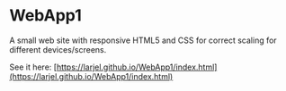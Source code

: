 # WebApp1
A small web site with responsive HTML5 and CSS for correct scaling for different devices/screens.

See it here: [https://larjel.github.io/WebApp1/index.html](https://larjel.github.io/WebApp1/index.html)